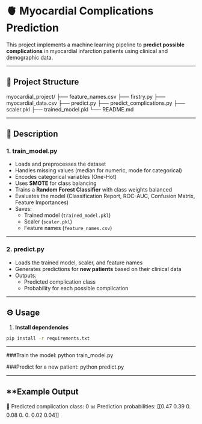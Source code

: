 # 🫀 Myocardial Complications Prediction

This project implements a machine learning pipeline to **predict possible complications** in myocardial infarction patients using clinical and demographic data.

---

## 📂 **Project Structure**

myocardial_project/
├── feature_names.csv
├── firstry.py
├── myocardial_data.csv
├── predict.py
├── predict_complications.py
├── scaler.pkl
├── trained_model.pkl
└── README.md

---

## 🚀 **Description**

### 1. **train_model.py**

- Loads and preprocesses the dataset
- Handles missing values (median for numeric, mode for categorical)
- Encodes categorical variables (One-Hot)
- Uses **SMOTE** for class balancing
- Trains a **Random Forest Classifier** with class weights balanced
- Evaluates the model (Classification Report, ROC-AUC, Confusion Matrix, Feature Importances)
- Saves:
  - Trained model (`trained_model.pkl`)
  - Scaler (`scaler.pkl`)
  - Feature names (`feature_names.csv`)

---

### 2. **predict.py**

- Loads the trained model, scaler, and feature names
- Generates predictions for **new patients** based on their clinical data
- Outputs:
  - Predicted complication class
  - Probability for each possible complication

---

## ⚙️ **Usage**

1. **Install dependencies**

```bash
pip install -r requirements.txt
```
---

###Train the model:
python train_model.py

###Predict for a new patient:
python predict.py

---

## **Example Output

🔮 Predicted complication class: 0
📊 Prediction probabilities: [[0.47 0.39 0.   0.08 0.   0.   0.02 0.04]]



